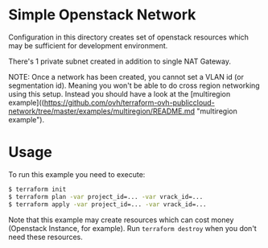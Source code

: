 Simple Openstack Network
==========

Configuration in this directory creates set of openstack resources which may be sufficient for development environment.

There's 1 private subnet created in addition to single NAT Gateway.

NOTE: Once a network has been created, you cannot set a VLAN id (or segmentation id).
Meaning you won't be able to do cross region networking using this setup. Instead you should
have a look at the [multiregion example]((https://github.com/ovh/terraform-ovh-publiccloud-network/tree/master/examples/multiregion/README.md "multiregion example").

Usage
=====

To run this example you need to execute:

```bash
$ terraform init
$ terraform plan -var project_id=... -var vrack_id=...
$ terraform apply -var project_id=... -var vrack_id=...
```

Note that this example may create resources which can cost money (Openstack Instance, for example). Run `terraform destroy` when you don't need these resources.
